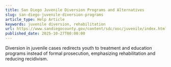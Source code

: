 ```yaml
---
title: San Diego Juvenile Diversion Programs and Alternatives
slug: san-diego-juvenile-diversion-programs
article_type: Help Article
keywords: juvenile diversion, rehabilitation
url: https://www.sandiegocounty.gov/content/sdc/ooc/juvenile/index.html
published_date: 2025-10-27T00:00:00
---
```


Diversion in juvenile cases redirects youth to treatment and education programs instead of formal prosecution, emphasizing rehabilitation and reducing recidivism.